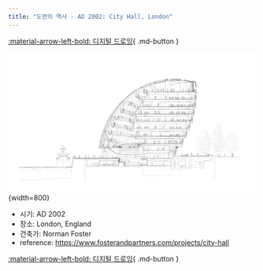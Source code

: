 ```yaml
---
title: "도면의 역사 - AD 2002: City Hall, London"
---
```


[:material-arrow-left-bold: 디지털 드로잉](./index.md){ .md-button }

![london-city-hall](../../../../assets/electronic-architecture/history-of-drawing/london-city-hall.jpg){width=800}

- 시기: AD 2002
- 장소: London, England
- 건축가: Norman Foster
- reference: <https://www.fosterandpartners.com/projects/city-hall>

[:material-arrow-left-bold: 디지털 드로잉](./index.md){ .md-button }

